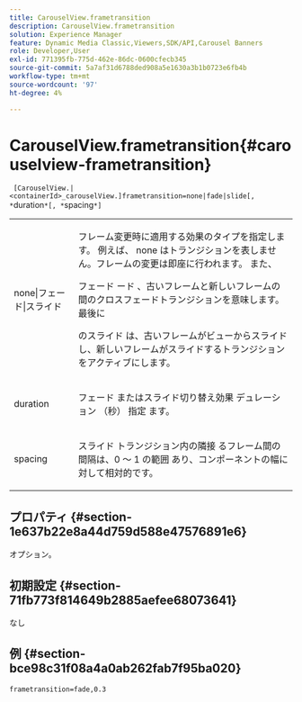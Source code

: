 ```yaml
---
title: CarouselView.frametransition
description: CarouselView.frametransition
solution: Experience Manager
feature: Dynamic Media Classic,Viewers,SDK/API,Carousel Banners
role: Developer,User
exl-id: 771395fb-775d-462e-86dc-0600cfecb345
source-git-commit: 5a7af31d6788ded908a5e1630a3b1b0723e6fb4b
workflow-type: tm+mt
source-wordcount: '97'
ht-degree: 4%

---
```


# CarouselView.frametransition{#carouselview-frametransition}

` [CarouselView.|<containerId>_carouselView.]frametransition=none|fade|slide[, *`duration`*[, *`spacing`*]`

<table id="table_D5992FCFF26046079089652B211BB6C5"> 
 <tbody> 
  <tr> 
   <td colname="col1"> <p> <span class="codeph"> none|フェード|スライド </span> </p> </td> 
   <td colname="col2"> <p>フレーム変更時に適用する効果のタイプを指定します。 例えば、<span class="codeph"> none </span> はトランジションを表しません。フレームの変更は即座に行われます。 また、 </p> <p> フェード <span class="codeph"> ード </span>、古いフレームと新しいフレームの間のクロスフェードトランジションを意味します。 最後に </p> <p> <span class="codeph"> のスライド </span> は、古いフレームがビューからスライドし、新しいフレームがスライドするトランジションをアクティブにします。 </p> </td> 
  </tr> 
  <tr> 
   <td colname="col1"> <p> <span class="codeph"> <span class="varname"> duration </span> </span> </p> </td> 
   <td colname="col2"> <p>フェード <span class="codeph"> またはスライド切り替え効果 </span> デュレーション （秒） <span class="codeph"> 指定 </span> ます。 </p> </td> 
  </tr> 
  <tr> 
   <td colname="col1"> <p> <span class="codeph"> <span class="varname"> spacing </span> </span> </p> </td> 
   <td colname="col2"> <p>スライド <span class="codeph"> トランジション内の隣接 </span> るフレーム間の間隔は、0 <span class="codeph"> ～ </span> 1 <span class="codeph"> の範囲 </span> あり、コンポーネントの幅に対して相対的です。 </p> </td> 
  </tr> 
 </tbody> 
</table>

## プロパティ {#section-1e637b22e8a44d759d588e47576891e6}

オプション。

## 初期設定 {#section-71fb773f814649b2885aefee68073641}

なし

## 例 {#section-bce98c31f08a4a0ab262fab7f95ba020}

`frametransition=fade,0.3`
